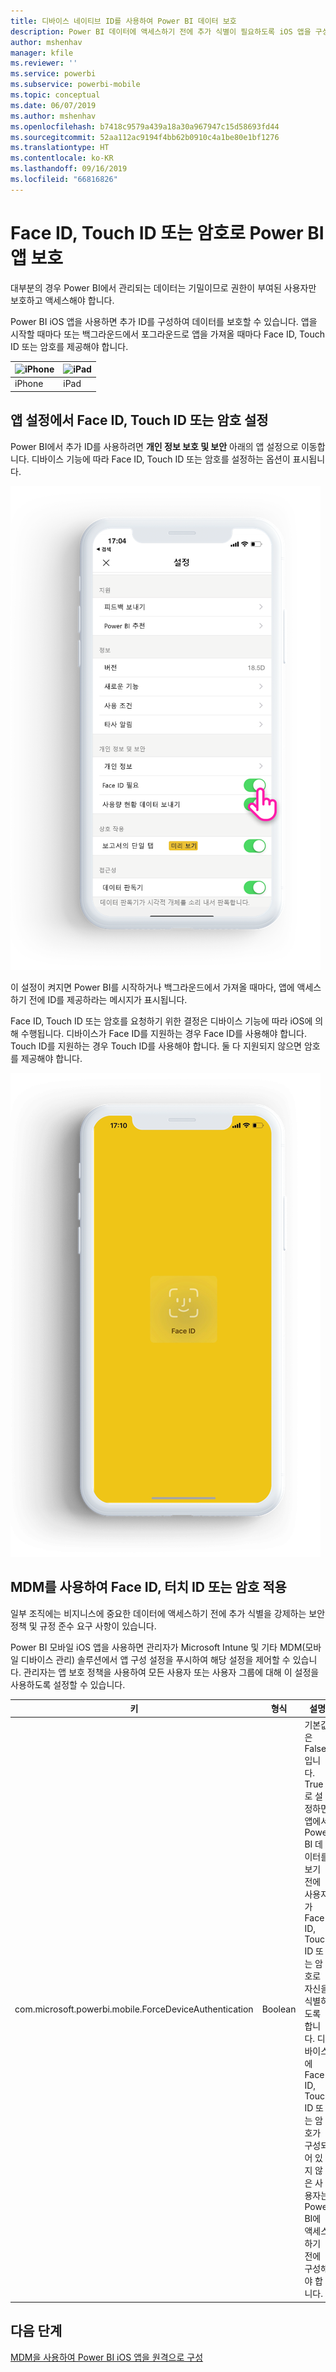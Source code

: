 ```yaml
---
title: 디바이스 네이티브 ID를 사용하여 Power BI 데이터 보호
description: Power BI 데이터에 액세스하기 전에 추가 식별이 필요하도록 iOS 앱을 구성하는 방법 알아보기
author: mshenhav
manager: kfile
ms.reviewer: ''
ms.service: powerbi
ms.subservice: powerbi-mobile
ms.topic: conceptual
ms.date: 06/07/2019
ms.author: mshenhav
ms.openlocfilehash: b7418c9579a439a18a30a967947c15d58693fd44
ms.sourcegitcommit: 52aa112ac9194f4bb62b0910c4a1be80e1bf1276
ms.translationtype: HT
ms.contentlocale: ko-KR
ms.lasthandoff: 09/16/2019
ms.locfileid: "66816826"
---
```

# <a name="protect-power-bi-app-with-face-id-touch-id-or-passcode"></a>Face ID, Touch ID 또는 암호로 Power BI 앱 보호 

대부분의 경우 Power BI에서 관리되는 데이터는 기밀이므로 권한이 부여된 사용자만 보호하고 액세스해야 합니다. 

Power BI iOS 앱을 사용하면 추가 ID를 구성하여 데이터를 보호할 수 있습니다. 앱을 시작할 때마다 또는 백그라운드에서 포그라운드로 앱을 가져올 때마다 Face ID, Touch ID 또는 암호를 제공해야 합니다.

| ![iPhone](./media/tutorial-mobile-apps-ios-qna/iphone-logo-50-px.png) | ![iPad](./media/tutorial-mobile-apps-ios-qna/ipad-logo-50-px.png) |
|:--- |:--- |
| iPhone |iPad |

## <a name="turn-on-face-id-touch-id-or-passcode-in-app-setting"></a>앱 설정에서 Face ID, Touch ID 또는 암호 설정

Power BI에서 추가 ID를 사용하려면 **개인 정보 보호 및 보안** 아래의 앱 설정으로 이동합니다. 디바이스 기능에 따라 Face ID, Touch ID 또는 암호를 설정하는 옵션이 표시됩니다.

![Power BI iOS 앱 설정 페이지](./media/mobile-ios-native-secure-access/mobile-ios-native-secured-setting.png)

이 설정이 켜지면 Power BI를 시작하거나 백그라운드에서 가져올 때마다, 앱에 액세스하기 전에 ID를 제공하라는 메시지가 표시됩니다. 

Face ID, Touch ID 또는 암호를 요청하기 위한 결정은 디바이스 기능에 따라 iOS에 의해 수행됩니다. 디바이스가 Face ID를 지원하는 경우 Face ID를 사용해야 합니다. Touch ID를 지원하는 경우 Touch ID를 사용해야 합니다. 둘 다 지원되지 않으면 암호를 제공해야 합니다.

![Power BI iOS Face ID](./media/mobile-ios-native-secure-access/mobile-ios-native-secured-faceid.png)

## <a name="use-mdm-to-enforce-face-id-touch-id-or-passcode"></a>MDM를 사용하여 Face ID, 터치 ID 또는 암호 적용

일부 조직에는 비지니스에 중요한 데이터에 액세스하기 전에 추가 식별을 강제하는 보안 정책 및 규정 준수 요구 사항이 있습니다. 

Power BI 모바일 iOS 앱을 사용하면 관리자가 Microsoft Intune 및 기타 MDM(모바일 디바이스 관리) 솔루션에서 앱 구성 설정을 푸시하여 해당 설정을 제어할 수 있습니다. 관리자는 앱 보호 정책을 사용하여 모든 사용자 또는 사용자 그룹에 대해 이 설정을 사용하도록 설정할 수 있습니다.

|키  |형식  |설명  |
|---------|---------|---------|
| com.microsoft.powerbi.mobile.ForceDeviceAuthentication | Boolean | 기본값은 False입니다. <br>True로 설정하면 앱에서 Power BI 데이터를 보기 전에 사용자가 Face ID, Touch ID 또는 암호로 자신을 식별하도록 합니다. 디바이스에 Face ID, Touch ID 또는 암호가 구성되어 있지 않은 사용자는 Power BI에 액세스하기 전에 구성해야 합니다.  |

## <a name="next-steps"></a>다음 단계

[MDM을 사용하여 Power BI iOS 앱을 원격으로 구성](mobile-app-configuration.md)

